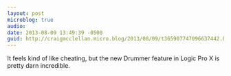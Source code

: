 ```yaml
---
layout: post
microblog: true
audio: 
date: 2013-08-09 13:49:39 -0500
guid: http://craigmcclellan.micro.blog/2013/08/09/t365907747096637442.html
---
```

It feels kind of like cheating, but the new Drummer feature in Logic Pro X is pretty darn incredible.
